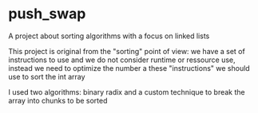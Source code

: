 # push_swap

A project about sorting algorithms with a focus on linked lists

This project is original from the "sorting" point of view: we have a set of instructions to use and we do not consider runtime or ressource use, instead we need to optimize the number a these "instructions" we should use to sort the int array

I used two algorithms: binary radix and a custom technique to break the array into chunks to be sorted
